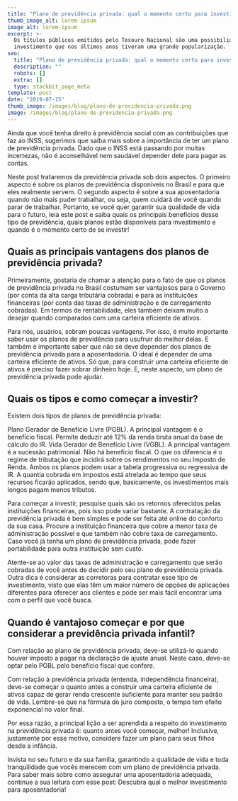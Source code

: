 ```yaml
---
title: "Plano de previdência privada: qual o momento certo para investir?"
thumb_image_alt: lorem-ipsum
image_alt: lorem-ipsum
excerpt: >-
  Os títulos públicos emitidos pelo Tesouro Nacional são uma possibilidade de
  investimento que nos últimos anos tiveram uma grande popularização.
seo:
  title: "Plano de previdência privada: qual o momento certo para investir?"
  description: ""
  robots: []
  extra: []
  type: stackbit_page_meta
template: post
date: "2019-07-15"
thumb_image: /images/blog/plano-de-previdencia-privada.png
image: /images/blog/plano-de-previdencia-privada.png
---
```


Ainda que você tenha direito à previdência social com as contribuições que faz ao INSS, sugerimos que saiba mais sobre a importância de ter um plano de previdência privada. Dado que o INSS está passando por muitas incertezas, não é aconselhável nem saudável depender dele para pagar as contas.

Neste post trataremos da previdência privada sob dois aspectos. O primeiro aspecto é sobre os planos de previdência disponíveis no Brasil e para que eles realmente servem. O segundo aspecto é sobre a sua aposentadoria quando não mais puder trabalhar, ou seja, quem cuidará de você quando parar de trabalhar. Portanto, se você quer garantir sua qualidade de vida para o futuro, leia este post e saiba quais os principais benefícios desse tipo de previdência, quais planos estão disponíveis para investimento e quando é o momento certo de se investir!

## Quais as principais vantagens dos planos de previdência privada?

Primeiramente, gostaria de chamar a atenção para o fato de que os planos de previdência privada no Brasil costumam ser vantajosos para o Governo (por conta da alta carga tributária cobrada) e para as instituições financeiras (por conta das taxas de administração e de carregamento cobradas). Em termos de rentabilidade, eles também deixam muito a desejar quando comparados com uma carteira eficiente de ativos.

Para nós, usuários, sobram poucas vantagens. Por isso, é muito importante saber usar os planos de previdência para usufruir do melhor delas. E também é importante saber que não se deve depender dos planos de previdência privada para a aposentadoria. O ideal é depender de uma carteira eficiente de ativos. Só que, para construir uma carteira eficiente de ativos é preciso fazer sobrar dinheiro hoje. E, neste aspecto, um plano de previdência privada pode ajudar.

## Quais os tipos e como começar a investir?

Existem dois tipos de planos de previdência privada:

Plano Gerador de Benefício Livre (PGBL). A principal vantagem é o benefício fiscal. Permite deduzir até 12% da renda bruta anual da base de cálculo do IR.
Vida Gerador de Benefício Livre (VGBL). A principal vantagem é a sucessão patrimonial. Não há benefício fiscal.
O que os diferencia é o regime de tributação que incidirá sobre os rendimentos no seu Imposto de Renda. Ambos os planos podem usar a tabela progressiva ou regressiva de IR. A quantia cobrada em impostos está atrelada ao tempo que seus recursos ficarão aplicados, sendo que, basicamente, os investimentos mais longos pagam menos tributos.

Para começar a investir, pesquise quais são os retornos oferecidos pelas instituições financeiras, pois isso pode variar bastante. A contratação da previdência privada é bem simples e pode ser feita até online do conforto da sua casa. Procure a instituição financeira que cobre a menor taxa de administração possível e que também não cobre taxa de carregamento. Caso você já tenha um plano de previdência privada, pode fazer portabilidade para outra instituição sem custo.

Atente-se ao valor das taxas de administração e carregamento que serão cobradas de você antes de decidir pelo seu plano de previdência privada. Outra dica é considerar as corretoras para contratar esse tipo de investimento, visto que elas têm um maior número de opções de aplicações diferentes para oferecer aos clientes e pode ser mais fácil encontrar uma com o perfil que você busca.

## Quando é vantajoso começar e por que considerar a previdência privada infantil?

Com relação ao plano de previdência privada, deve-se utilizá-lo quando houver imposto a pagar na declaração de ajuste anual. Neste caso, deve-se optar pelo PGBL pelo benefício fiscal que confere.

Com relação à previdência privada (entenda, independência financeira), deve-se começar o quanto antes a construir uma carteira eficiente de ativos capaz de gerar renda crescente suficiente para manter seu padrão de vida. Lembre-se que na fórmula do juro composto, o tempo tem efeito exponencial no valor final.

Por essa razão, a principal lição a ser aprendida a respeito do investimento na previdência privada é: quanto antes você começar, melhor! Inclusive, justamente por esse motivo, considere fazer um plano para seus filhos desde a infância.

Invista no seu futuro e da sua família, garantindo a qualidade de vida e toda tranquilidade que vocês merecem com um plano de previdência privada. Para saber mais sobre como assegurar uma aposentadoria adequada, continue a sua leitura com esse post: Descubra qual o melhor investimento para aposentadoria!
